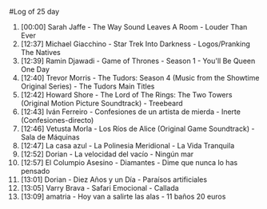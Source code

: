 #Log of 25 day

1. [00:00] Sarah Jaffe - The Way Sound Leaves A Room - Louder Than Ever
1. [12:37] Michael Giacchino - Star Trek Into Darkness - Logos/Pranking The Natives
1. [12:39] Ramin Djawadi - Game of Thrones - Season 1 - You'll Be Queen One Day
1. [12:40] Trevor Morris - The Tudors: Season 4 (Music from the Showtime Original Series) - The Tudors Main Titles
1. [12:42] Howard Shore - The Lord of The Rings: The Two Towers (Original Motion Picture Soundtrack) - Treebeard
1. [12:43] Iván Ferreiro - Confesiones de un artista de mierda - Inerte (Confesiones-directo)
1. [12:46] Vetusta Morla - Los Ríos de Alice (Original Game Soundtrack) - Sala de Máquinas
1. [12:47] La casa azul - La Polinesia Meridional - La Vida Tranquila
1. [12:52] Dorian - La velocidad del vacío - Ningún mar
1. [12:57] El Columpio Asesino - Diamantes - Dime que nunca lo has pensado
1. [13:01] Dorian - Diez Años y un Día - Paraísos artificiales
1. [13:05] Varry Brava - Safari Emocional - Callada
1. [13:09] amatria - Hoy van a salirte las alas - 11 baños 20 euros

